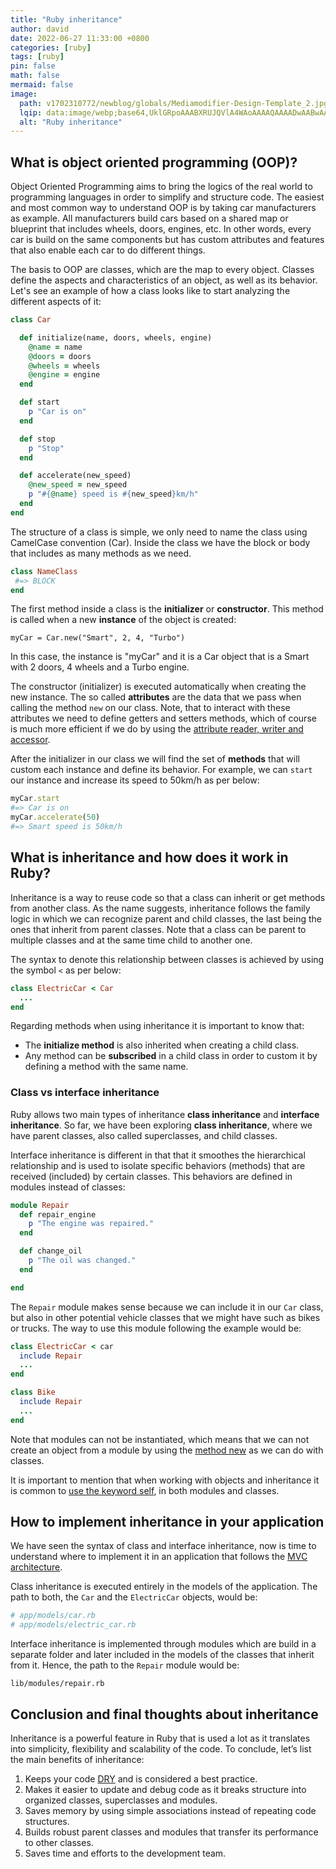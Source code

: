 ```yaml
---
title: "Ruby inheritance"
author: david
date: 2022-06-27 11:33:00 +0800
categories: [ruby]
tags: [ruby]
pin: false
math: false
mermaid: false
image:
  path: v1702310772/newblog/globals/Mediamodifier-Design-Template_2.jpg
  lqip: data:image/webp;base64,UklGRpoAAABXRUJQVlA4WAoAAAAQAAAADwAABwAAQUxQSDIAAAARL0AmbZurmr57yyIiqE8oiG0bejIYEQTgqiDA9vqnsUSI6H+oAERp2HZ65qP/VIAWAFZQOCBCAAAA8AEAnQEqEAAIAAVAfCWkAALp8sF8rgRgAP7o9FDvMCkMde9PK7euH5M1m6VWoDXf2FkP3BqV0ZYbO6NA/VFIAAAA
  alt: "Ruby inheritance"
---
```


## What is object oriented programming (OOP)?

Object Oriented Programming aims  to bring the logics of the real world to programming languages in order to simplify and structure code. The easiest and most common way to understand OOP is by taking car manufacturers as example. All manufacturers build cars based on a shared map or blueprint that includes wheels, doors, engines, etc. In other words, every car is build on the same components but has custom attributes and features that also enable each car to do different things.

The basis to OOP are classes, which are the map to every object. Classes define the aspects and characteristics of an object, as well as its behavior. Let's see an example of how a class looks like to start analyzing the different aspects of it:

```ruby
class Car

  def initialize(name, doors, wheels, engine)
    @name = name
    @doors = doors
    @wheels = wheels
    @engine = engine
  end

  def start
    p "Car is on"
  end

  def stop
    p "Stop"
  end

  def accelerate(new_speed)
    @new_speed = new_speed
    p "#{@name} speed is #{new_speed}km/h"
  end
end
```

The structure of a class is simple, we only need to name the class using CamelCase convention (Car). Inside the class we have the block or body that includes as many methods as we need.

```ruby
class NameClass
 #=> BLOCK
end
```

The first method inside a class is the **initializer** or **constructor**. This method is called when a new **instance** of the object is created:

`myCar = Car.new("Smart", 2, 4, "Turbo")`

In this case, the instance is "myCar" and it is a Car object that is a Smart with 2 doors, 4 wheels and a Turbo engine.

The constructor (initializer) is executed automatically when creating the new instance. The so called **attributes** are the data that we pass when calling the method `new` on our class. Note, that to interact with these attributes we need to define getters and setters methods, which of course is much more efficient if we do by using the [attribute reader, writer and accessor](https://www.bootrails.com/blog/ruby-attr-accessor-attr-writer-attr-reader/#:~:text=2.%20attr_reader%2C%20attr_writer%20%26%20attr_accessor).

After the initializer in our class we will find the set of **methods** that will custom each instance and define its behavior. For example, we can `start` our instance and increase its speed to 50km/h as per below:

```ruby
myCar.start
#=> Car is on
myCar.accelerate(50)
#=> Smart speed is 50km/h
```

## What is inheritance and how does it work in Ruby?

Inheritance is a way to reuse code so that a class can inherit or get methods from another class. As the name suggests, inheritance follows the family logic in which we can recognize parent and child classes, the last being the ones that inherit from parent classes. Note that a class can be parent to multiple classes and at the same time child to another one.

The syntax to denote this relationship between classes is achieved by using the symbol `<` as per below:

```ruby
class ElectricCar < Car
  ...
end
```

Regarding methods when using inheritance it is important to know that:
- The **initialize method** is also inherited when creating a child class.
- Any method can be **subscribed** in a child class in order to custom it by defining a method with the same name.

### Class vs interface inheritance

Ruby allows two main types of inheritance **class inheritance** and **interface inheritance**. So far, we have been exploring **class inheritance**, where we have parent classes, also called superclasses, and child classes.

Interface inheritance is different in that that it smoothes the hierarchical relationship and is used to isolate specific behaviors (methods) that are received (included) by certain classes. This behaviors are defined in modules instead of classes:

```ruby
module Repair
  def repair_engine
    p "The engine was repaired."
  end

  def change_oil
    p "The oil was changed."
  end

end
```

The `Repair` module makes sense because we can include it in our `Car` class, but also in other potential vehicle classes that we might have such as bikes or trucks. The way to use this module following the example would be:

```ruby
class ElectricCar < car
  include Repair
  ...
end

class Bike
  include Repair
  ...
end
```

Note that modules can not be instantiated, which means that we can not create an object from a module by using the <a href="https://ruby-doc.org/core-3.1.2/BasicObject.html#method-c-new" target="_blank" >method new</a> as we can do with classes.

It is important to mention that when working with objects and inheritance it is common to [use the keyword self](https://www.bootrails.com/blog/ruby-self/), in both modules and classes.

## How to implement inheritance in your application

We have seen the syntax of class and interface inheritance, now is time to understand where to implement it in an application that follows the [MVC architecture](https://www.bootrails.com/blog/ruby-on-rails-mvc/).

Class inheritance is executed entirely in the models of the application. The path to both, the `Car` and the `ElectricCar` objects, would be:

```ruby
# app/models/car.rb
# app/models/electric_car.rb
```

Interface inheritance is implemented through modules which are build in a separate folder and later included in the models of the classes that inherit from it. Hence, the path to the `Repair` module would be:

`lib/modules/repair.rb`

## Conclusion and final thoughts about inheritance

Inheritance is a powerful feature in Ruby that is used a lot as it translates into simplicity, flexibility and scalability of the code. To conclude, let’s list the main benefits of inheritance:

1. Keeps your code <a href="https://en.wikipedia.org/wiki/Don%27t_repeat_yourself" target="_blank" >DRY</a> and is considered a best practice.
2. Makes it easier to update and debug code as it breaks structure into organized classes, superclasses and modules.
3. Saves memory by using simple associations instead of repeating code structures.
4. Builds robust parent classes and modules that transfer its performance to other classes.
5. Saves time and efforts to the development team.